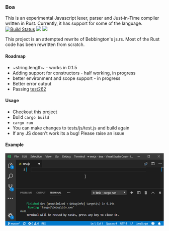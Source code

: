 ### Boa
This is an experimental Javascript lexer, parser and Just-in-Time compiler written in Rust. Currently, it has support for some of the language.   
[![Build Status](https://travis-ci.com/jasonwilliams/boa.svg?branch=master)](https://travis-ci.com/jasonwilliams/boa)
[![](http://meritbadge.herokuapp.com/boa)](https://crates.io/crates/boa)
[![](https://docs.rs/Boa/badge.svg)](https://docs.rs/Boa/)


This project is an attempted rewrite of Bebbington's js.rs. Most of the Rust code has been rewritten from scratch.

#### Roadmap
* ~string.length~ - works in 0.1.5
* Adding support for constructors - half working, in progress
* better environment and scope support - in progress
* Better error output
* Passing [test262](https://github.com/tc39/test262)

#### Usage
* Checkout this project
* Build `cargo build`
* `cargo run`
* You can make changes to tests/js/test.js and build again
* If any JS doesn't work its a bug! Please raise an issue

#### Example
![Example](docs/img/boaTest.gif)
